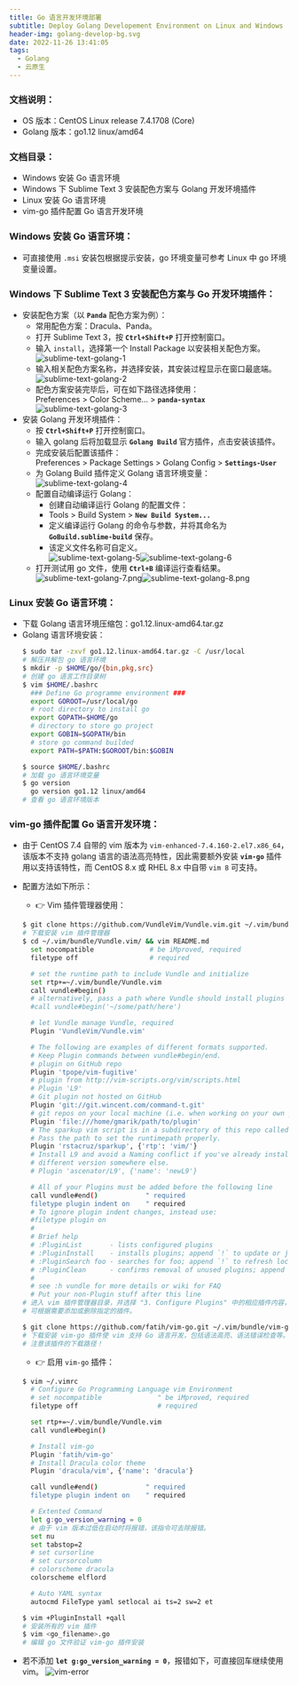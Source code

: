 ```yaml
---
title: Go 语言开发环境部署
subtitle: Deploy Golang Developement Environment on Linux and Windows
header-img: golang-develop-bg.svg
date: 2022-11-26 13:41:05
tags:
  - Golang
  - 云原生
---
```


### 文档说明：
- OS 版本：CentOS Linux release 7.4.1708 (Core)
- Golang 版本：go1.12 linux/amd64

### 文档目录：
- Windows 安装 Go 语言环境
- Windows 下 Sublime Text 3 安装配色方案与 Golang 开发环境插件
- Linux 安装 Go 语言环境
- vim-go 插件配置 Go 语言开发环境

### Windows 安装 Go 语言环境：
- 可直接使用 `.msi` 安装包根据提示安装，go 环境变量可参考 Linux 中 go 环境变量设置。

### Windows 下 Sublime Text 3 安装配色方案与 Go 开发环境插件：
- 安装配色方案（以 **`Panda`** 配色方案为例）：  
  - 常用配色方案：Dracula、Panda。  
  - 打开 Sublime Text 3，按 **`Ctrl+Shift+P`** 打开控制窗口。  
  - 输入 `install`，选择第一个 Install Package 以安装相关配色方案。    
    ![sublime-text-golang-1](sublime-text-golang-1.png)  
  - 输入相关配色方案名称，并选择安装，其安装过程显示在窗口最底端。    
    ![sublime-text-golang-2](sublime-text-golang-2.png)  
  - 配色方案安装完毕后，可在如下路径选择使用：    
    Preferences > Color Scheme... > **`panda-syntax`**    
    ![sublime-text-golang-3](sublime-text-golang-3.png)
- 安装 Golang 开发环境插件：  
  - 按 **`Ctrl+Shift+P`** 打开控制窗口。  
  - 输入 golang 后将加载显示 **`Golang Build`** 官方插件，点击安装该插件。  
  - 完成安装后配置该插件：    
    Preferences > Package Settings > Golang Config > **`Settings-User`**  
  - 为 Golang Build 插件定义 Golang 语言环境变量：    
    ![sublime-text-golang-4](sublime-text-golang-4.png)  
  - 配置自动编译运行 Golang：    
    - 创建自动编译运行 Golang 的配置文件：    
    - Tools > Build System > **`New Build System...`**    
    - 定义编译运行 Golang 的命令与参数，并将其命名为 **`GoBuild.sublime-build`** 保存。    
    - 该定义文件名称可自定义。      
      ![sublime-text-golang-5](sublime-text-golang-5.png)![sublime-text-golang-6](sublime-text-golang-6.png)  
  - 打开测试用 go 文件，使用 **`Ctrl+B`** 编译运行查看结果。    
    ![sublime-text-golang-7.png](sublime-text-golang-7.png)![sublime-text-golang-8.png](sublime-text-golang-8.png)

### Linux 安装 Go 语言环境：
- 下载 Golang 语言环境压缩包：go1.12.linux-amd64.tar.gz
- Golang 语言环境安装：  
  ```bash
  $ sudo tar -zxvf go1.12.linux-amd64.tar.gz -C /usr/local
  # 解压并解包 go 语言环境
  $ mkdir -p $HOME/go/{bin,pkg,src}
  # 创建 go 语言工作目录树
  $ vim $HOME/.bashrc
    ### Define Go programme environment ###
    export GOROOT=/usr/local/go  
    # root directory to install go
    export GOPATH=$HOME/go       
    # directory to store go project 
    export GOBIN=$GOPATH/bin     
    # store go command builded 
    export PATH=$PATH:$GOROOT/bin:$GOBIN
  
  $ source $HOME/.bashrc
  # 加载 go 语言环境变量
  $ go version
    go version go1.12 linux/amd64
  # 查看 go 语言环境版本
  ```

### vim-go 插件配置 Go 语言开发环境：
- 由于 CentOS 7.4 自带的 vim 版本为 `vim-enhanced-7.4.160-2.el7.x86_64`，该版本不支持 golang 语言的语法高亮特性，因此需要额外安装 **`vim-go`** 插件用以支持该特性，而 CentOS 8.x 或 RHEL 8.x 中自带 `vim 8` 可支持。
- 配置方法如下所示：
  - 👉 Vim 插件管理器使用：
  ```bash
  $ git clone https://github.com/VundleVim/Vundle.vim.git ~/.vim/bundle/Vundle.vim
  # 下载安装 vim 插件管理器
  $ cd ~/.vim/bundle/Vundle.vim/ && vim README.md
    set nocompatible              # be iMproved, required
    filetype off                  # required
  
    # set the runtime path to include Vundle and initialize
    set rtp+=~/.vim/bundle/Vundle.vim
    call vundle#begin()
    # alternatively, pass a path where Vundle should install plugins
    #call vundle#begin('~/some/path/here')
  
    # let Vundle manage Vundle, required
    Plugin 'VundleVim/Vundle.vim'
  
    # The following are examples of different formats supported.
    # Keep Plugin commands between vundle#begin/end.
    # plugin on GitHub repo
    Plugin 'tpope/vim-fugitive'
    # plugin from http://vim-scripts.org/vim/scripts.html
    # Plugin 'L9'
    # Git plugin not hosted on GitHub
    Plugin 'git://git.wincent.com/command-t.git'
    # git repos on your local machine (i.e. when working on your own plugin)
    Plugin 'file:///home/gmarik/path/to/plugin'
    # The sparkup vim script is in a subdirectory of this repo called vim.
    # Pass the path to set the runtimepath properly.
    Plugin 'rstacruz/sparkup', {'rtp': 'vim/'}
    # Install L9 and avoid a Naming conflict if you've already installed a
    # different version somewhere else.
    # Plugin 'ascenator/L9', {'name': 'newL9'}
  
    # All of your Plugins must be added before the following line
    call vundle#end()            " required
    filetype plugin indent on    " required
    # To ignore plugin indent changes, instead use:
    #filetype plugin on
    #
    # Brief help
    # :PluginList       - lists configured plugins
    # :PluginInstall    - installs plugins; append `!` to update or just :PluginUpdate
    # :PluginSearch foo - searches for foo; append `!` to refresh local cache
    # :PluginClean      - confirms removal of unused plugins; append `!` to auto-approve removal
    #
    # see :h vundle for more details or wiki for FAQ
    # Put your non-Plugin stuff after this line   
  # 进入 vim 插件管理器目录，并选择 "3. Configure Plugins" 中的相应插件内容，将其复制至 ~/.vimrc 文件的顶部。
  # 可根据需要添加或删除指定的插件。
  
  $ git clone https://github.com/fatih/vim-go.git ~/.vim/bundle/vim-go
  # 下载安装 vim-go 插件使 vim 支持 Go 语言开发，包括语法高亮、语法错误检查等。
  # 注意该插件的下载路径！
  ```
  - 👉 启用 `vim-go` 插件：
  ```bash
  $ vim ~/.vimrc
    # Configure Go Programming Language vim Environment
    # set nocompatible              " be iMproved, required
    filetype off                    # required
  
    set rtp+=~/.vim/bundle/Vundle.vim
    call vundle#begin()
  
    # Install vim-go
    Plugin 'fatih/vim-go'
    # Install Dracula color theme
    Plugin 'dracula/vim', {'name': 'dracula'}
  
    call vundle#end()            " required
    filetype plugin indent on    " required
  
    # Extented Command
    let g:go_version_warning = 0
    # 由于 vim 版本过低在启动时将报错，该指令可去除报错。
    set nu
    set tabstop=2
    # set cursorline
    # set cursorcolumn
    # colorscheme dracula
    colorscheme elflord
  
    # Auto YAML syntax
    autocmd FileType yaml setlocal ai ts=2 sw=2 et
  
  $ vim +PluginInstall +qall
  # 安装所有的 vim 插件
  $ vim <go_filename>.go
  # 编辑 go 文件验证 vim-go 插件安装
  ```

- 若不添加 **`let g:go_version_warning = 0`**，报错如下，可直接回车继续使用 vim。
  ![vim-error](vim-error.jpg)

